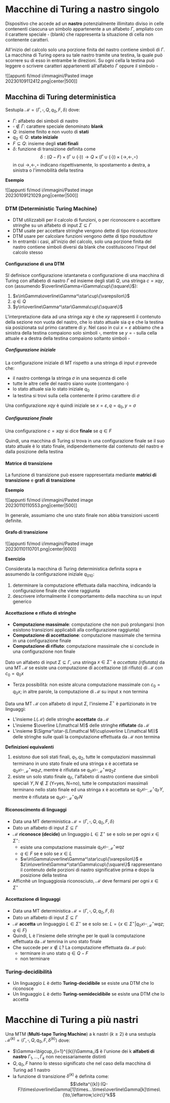 # Macchine di Turing a nastro singolo

Dispositivo che accede ad un **nastro** potenzialmente illimitato diviso in celle contenenti ciascuna un simbolo appartenente a un alfabeto $\Gamma$, ampliato con il carattere speciale $\square$ (blank)  che rappresenta la situazione di cella non contenente caratteri.

All'inizio del calcolo solo una porzione finita del nastro contiene simboli di $\Gamma$. La macchina di Turing opera su tale nastro tramite una testina, la quale può scorrere su di esso in entrambe le direzioni.
Su ogni cella la testina può leggere o scrivere caratteri appartenenti all'alfabeto $\Gamma$ oppure il simbolo $\square$

![[appunti fi/mod i/immagini/Pasted image 20230109112412.png|center|500]]

## Macchina di Turing deterministica

Sestupla $\mathcal M=\langle\Gamma,\square,Q,q_0,F,\delta\rangle$ dove:
- $\Gamma$: alfabeto dei simboli di nastro
- $\square\not\in\Gamma$: carattere speciale denominato **blank**
- $Q$: insieme finito e non vuoto di **stati**
- $q_0\in Q$: **stato iniziale**
- $F\subseteq Q$: insieme degli **stati finali**
- $\delta$: funzione di transizione definita come $$\delta:(Q-F)\times(\Gamma\cup\{\square\})\to Q\times(\Gamma\cup\{\square\})\times(\to,\leftarrow,\circ)$$ in cui $\to,\leftarrow,\circ$ indicano rispettivamente, lo spostamento a destra, a sinistra o l'immobilità della testina

**Esempio**

![[appunti fi/mod i/immagini/Pasted image 20230109121029.png|center|500]]

### DTM (Deterministic Turing Machine)

- DTM utilizzabili per il calcolo di funzioni, o per riconoscere o accettare stringhe su un alfabeto di input $\Sigma\subseteq\Gamma$
- DTM usate per accettare stringhe vengono dette di tipo _riconoscitore_
- DTM usare per calcolare funzioni vengono dette di tipo _trasduttore_
- In entrambi i casi, all'inizio del calcolo, solo una porzione finita del nastro contiene simboli diversi da blank che costituiscono l'input del calcolo stesso

#### Configurazione di una DTM

SI definisce configurazione istantaneta o configurazione di una macchina di Turing con alfabeto di nastro $\Gamma$ ed insieme degli stati $Q$, una stringa $c=xqy$, con (assumendo $\overline\Gamma=\Gamma\cup\{\square\}$):

1. $x\in\Gamma\overline\Gamma^\star\cup\{\varepsilon\}$
2. $q\in Q$
3. $y\in\overline\Gamma^\star\Gamma\cup\{\square\}$

L'interpretazione data ad una stringa $xqy$ è che $xy$ rappresenti il contenuto della sezione non vuota del nastro, che lo stato attuale sia $q$ e che la testina sia posizionata sul primo carattere di $y$. Nel caso in cui $x=\varepsilon$ abbiamo che a sinistra della testina compaiono solo simboli $\square$, mentre se $y=\square$ sulla cella attuale e a destra della testina compaiono soltanto simboli $\square$

##### Configurazione iniziale

La configurazione iniziale di MT rispetto a una stringa di input $\sigma$ prevede che:

- il nastro contenga la stringa $\sigma$ in una sequenza di celle
- tutte le altre celle del nastro siano vuote (contengano $\square$)
- lo stato attuale sia lo stato iniziale $q_0$
- la testina si trovi sulla cella contenente il primo carattere di $\sigma$

Una configurazione $xqy$ è quindi iniziale se $x=\varepsilon,q=q_0,y=\sigma$

##### Configurazione finale

Una configurazione $c=xqy$ si dice **finale** se $q\in F$

Quindi, una macchina di Turing si trova in una configurazione finale se il suo stato attuale è lo stato finale, indipendentemente dal contenuto del nastro e dalla posizione della testina

#### Matrice di transizione

La funzione di transizione può essere rappresentata mediante **matrici di transizione** e **grafi di transizione**

**Esempio**

![[appunti fi/mod i/immagini/Pasted image 20230110110553.png|center|500]]

In generale, assumiamo che uno stato finale non abbia transizioni uscenti definite.

#### Grafo di transizione

![[appunti fi/mod i/immagini/Pasted image 20230110110701.png|center|600]]

**Esercizio**

Considerata la macchina di Turing deterministica definita sopra e assumendo la configurazione iniziale $q_010$:

1. determinare la computazione effettuata dalla macchina, indicando la configurazione finale che viene raggiunta
2. descrivere informalmente il comportamento della macchina su un input generico

#### Accettazione e rifiuto di stringhe

- **Computazione massimale**: computazione che non può prolungarsi (non esistono transizioni applicabili alla configurazione raggiunta)
- **Computazione di accettazione**: computazione massimale che termina in una configurazione finale
- **Computazione di rifiuto**: computazione massimale che si conclude in una configurazione non finale

Dato un alfabeto di input $\Sigma\subseteq\Gamma$, una stringa $x\in\Sigma^\star$ è _accettata (rifiutata)_ da una MT $\mathcal M$ se esiste una computazione di accettazione (di rifiuto) di $\mathcal M$ con $c_0=q_0x$

- Terza possibilità: non esiste alcuna computazione massimale con $c_0=q_0x$; in altre parole, la computazione di $\mathcal M$ su input x non termina

Data una MT $\mathcal M$ con alfabeto di input $\Sigma$, l'insieme $\Sigma^\star$ è partizionato in tre linguaggi:

- L'insieme $L(\mathcal M)$ delle stringhe **accettate** da $\mathcal M$
- L'insieme $\overline L(\mathcal M)$ delle stringhe **rifiutate** da $\mathcal M$
- L'insieme $\Sigma^\star-(L(\mathcal M)\cup\overline L(\mathcal M))$ delle stringhe sulle quali la computazione effettuata da $\mathcal M$ non termina

**Definizioni equivalenti**

1. esistono due soli stati finali, $q_1,q_2$, tutte le computazioni massimmali terminano in uno stato finale ed una stringa x è accettata se $q_0x\vdash_{\mathcal M}^\star wq_1z$, mentre è rifiutata se $q_0x\vdash_{\mathcal M}^\star wq_2z$
2. esiste un solo stato finale $q_F$, l'alfabeto di nastro contiene due simboli speciali $Y,N\not\in\Sigma$ (Y=yes, N=no), tutte le computazioni massimali terminano nello stato finale ed una stringa x è accettata se $q_0x\vdash_{\mathcal M}^\star q_FY$, mentre è rifiutata se $q_0x\vdash_{\mathcal M}^\star q_FN$

#### Riconoscimento di linguaggi

- Data una MT deterministica $\mathcal M=\langle\Gamma,\square,Q,q_0,F,\delta\rangle$ 
- Dato un alfabeto di input $\Sigma\subseteq\Gamma$
- $\mathcal M$ **riconosce (decide)** un linguaggio $L\in\Sigma^\star$ se e solo se per ogni $x\in\Sigma^\star$:
	- esiste una computazione massimale $q_0x\vdash_{\mathcal M}^\star wqz$
	- $q\in F$ se e solo se $x\in L$
	- $w\in\Gamma\overline\Gamma^\star\cup\{\varepsilon\}$ e $z\in\overline\Gamma^\star\Gamma\cup\{\square\}$ rappresentano il contenuto delle porzioni di nastro significative prima e dopo la posizione della testina
- Afficnhè un linguaggiosia riconosciuto, $\mathcal M$ deve fermarsi per ogni $x\in\Sigma^\star$

#### Accettazione di linguaggi

- Data una MT deterministica $\mathcal M=\langle\Gamma,\square,Q,q_0,F,\delta\rangle$ 
- Dato un alfabeto di input $\Sigma\subseteq\Gamma$
- $\mathcal M$ **accetta** un linguaggio $L\in\Sigma^\star$ se e solo se: $L=\{x\in\Sigma^\star|q_0x\vdash_{\mathcal M}^\star wqz;q\in F\}$
- Quindi, L è l'insieme delle stringhe per le quali la computazione effettuata da $\mathcal M$ temrina in uno stato finale
- Che succede per $x\not\in L?$ La computazione effettuata da $\mathcal M$ può:
	- terminare in uno stato $q\in Q-F$
	- non terminare

### Turing-decidibilità

- Un linguaggio $L$ è detto **Turing-decidibile** se esiste una DTM che lo riconosce
- Un linguaggio $L$ è detto **Turing-semidecidibile** se esiste una DTM che lo accetta

# Macchine di Turing a più nastri

Una MTM (**Multi-tape Turing Machine**) a k nastri ($k\geq2$) è una sestupla $\mathcal M^{(k)}=\langle\Gamma,\square,Q,q_0,F,\delta^{(k)}\rangle$ 
dove:

- $\Gamma=\bigcup_{i=1}^{(k)}\Gamma_i$ è l'unione dei k **alfabeti di nastro** $\Gamma_1,...,\Gamma_k$ non necessariamente distinti
- $Q,q_0,F$ hanno lo stesso significato che nel caso della macchina di Turing ad 1 nastro 
- la funzione di transizione $\delta^{(k)}$ è definita come: $$\delta^{(k)}:(Q-F)\times\overline\Gamma[1]\times...\times\overline\Gamma[k]\times\{\to,\leftarrow,\circ\}^k$$


